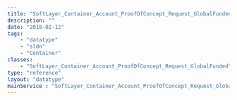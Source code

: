 ```yaml
---
title: "SoftLayer_Container_Account_ProofOfConcept_Request_GlobalFunded"
description: ""
date: "2018-02-12"
tags:
    - "datatype"
    - "sldn"
    - "Container"
classes:
    - "SoftLayer_Container_Account_ProofOfConcept_Request_GlobalFunded"
type: "reference"
layout: "datatype"
mainService : "SoftLayer_Container_Account_ProofOfConcept_Request_GlobalFunded"
---
```

